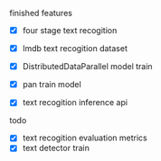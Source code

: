 



finished features
- [x]  four stage text recogition
- [x]  lmdb text recogition dataset 
- [x]  DistributedDataParallel model train
- [x]  pan train model 
- [x]  text recogition inference api


todo

- [x] text recogition evaluation metrics
- [x] text detector train